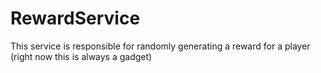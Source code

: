 # RewardService
This service is responsible for randomly generating a reward for a player (right now this is always a gadget)
